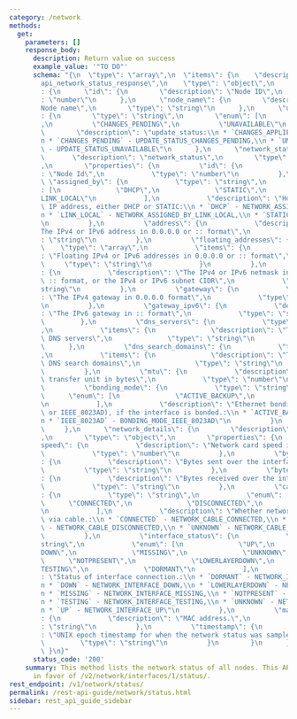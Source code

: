 ```yaml
---
category: /network
methods:
  get:
    parameters: []
    response_body:
      description: Return value on success
      example_value: '"TO DO"'
      schema: "{\n  \"type\": \"array\",\n  \"items\": {\n    \"description\": \"\
        api_network_status_response\",\n    \"type\": \"object\",\n    \"properties\"\
        : {\n      \"id\": {\n        \"description\": \"Node ID\",\n        \"type\"\
        : \"number\"\n      },\n      \"node_name\": {\n        \"description\": \"\
        Node name\",\n        \"type\": \"string\"\n      },\n      \"update_status\"\
        : {\n        \"type\": \"string\",\n        \"enum\": [\n          \"CHANGES_APPLIED\"\
        ,\n          \"CHANGES_PENDING\",\n          \"UNAVAILABLE\"\n        ],\n\
        \        \"description\": \"update_status:\\n * `CHANGES_APPLIED` - UPDATE_STATUS_CHANGES_APPLIED,\\\
        n * `CHANGES_PENDING` - UPDATE_STATUS_CHANGES_PENDING,\\n * `UNAVAILABLE`\
        \ - UPDATE_STATUS_UNAVAILABLE\"\n      },\n      \"network_status\": {\n \
        \       \"description\": \"network_status\",\n        \"type\": \"object\"\
        ,\n        \"properties\": {\n          \"id\": {\n            \"description\"\
        : \"Node Id\",\n            \"type\": \"number\"\n          },\n         \
        \ \"assigned_by\": {\n            \"type\": \"string\",\n            \"enum\"\
        : [\n              \"DHCP\",\n              \"STATIC\",\n              \"\
        LINK_LOCAL\"\n            ],\n            \"description\": \"How to assign\
        \ IP address, either DHCP or STATIC:\\n * `DHCP` - NETWORK_ASSIGNED_BY_DHCP,\\\
        n * `LINK_LOCAL` - NETWORK_ASSIGNED_BY_LINK_LOCAL,\\n * `STATIC` - NETWORK_ASSIGNED_BY_STATIC\"\
        \n          },\n          \"address\": {\n            \"description\": \"\
        The IPv4 or IPv6 address in 0.0.0.0 or :: format\",\n            \"type\"\
        : \"string\"\n          },\n          \"floating_addresses\": {\n        \
        \    \"type\": \"array\",\n            \"items\": {\n              \"description\"\
        : \"Floating IPv4 or IPv6 addresses in 0.0.0.0 or :: format\",\n         \
        \     \"type\": \"string\"\n            }\n          },\n          \"netmask\"\
        : {\n            \"description\": \"The IPv4 or IPv6 netmask in 0.0.0.0 or\
        \ :: format, or the IPv4 or IPv6 subnet CIDR\",\n            \"type\": \"\
        string\"\n          },\n          \"gateway\": {\n            \"description\"\
        : \"The IPv4 gateway in 0.0.0.0 format\",\n            \"type\": \"string\"\
        \n          },\n          \"gateway_ipv6\": {\n            \"description\"\
        : \"The IPv6 gateway in :: format\",\n            \"type\": \"string\"\n \
        \         },\n          \"dns_servers\": {\n            \"type\": \"array\"\
        ,\n            \"items\": {\n              \"description\": \"The list of\
        \ DNS servers\",\n              \"type\": \"string\"\n            }\n    \
        \      },\n          \"dns_search_domains\": {\n            \"type\": \"array\"\
        ,\n            \"items\": {\n              \"description\": \"The list of\
        \ DNS search domains\",\n              \"type\": \"string\"\n            }\n\
        \          },\n          \"mtu\": {\n            \"description\": \"The maximum\
        \ transfer unit in bytes\",\n            \"type\": \"number\"\n          },\n\
        \          \"bonding_mode\": {\n            \"type\": \"string\",\n      \
        \      \"enum\": [\n              \"ACTIVE_BACKUP\",\n              \"IEEE_8023AD\"\
        \n            ],\n            \"description\": \"Ethernet bonding mode (ACTIVE_BACKUP\
        \ or IEEE_8023AD), if the interface is bonded.:\\n * `ACTIVE_BACKUP` - BONDING_MODE_ACTIVE_BACKUP,\\\
        n * `IEEE_8023AD` - BONDING_MODE_IEEE_8023AD\"\n          }\n        }\n \
        \     },\n      \"network_details\": {\n        \"description\": \"network_details\"\
        ,\n        \"type\": \"object\",\n        \"properties\": {\n          \"\
        speed\": {\n            \"description\": \"Network card speed in Mbps.\",\n\
        \            \"type\": \"number\"\n          },\n          \"bytes_sent\"\
        : {\n            \"description\": \"Bytes sent over the interface.\",\n  \
        \          \"type\": \"string\"\n          },\n          \"bytes_received\"\
        : {\n            \"description\": \"Bytes received over the interface.\",\n\
        \            \"type\": \"string\"\n          },\n          \"cable_status\"\
        : {\n            \"type\": \"string\",\n            \"enum\": [\n        \
        \      \"CONNECTED\",\n              \"DISCONNECTED\",\n              \"UNKNOWN\"\
        \n            ],\n            \"description\": \"Whether network card is connected\
        \ via cable.:\\n * `CONNECTED` - NETWORK_CABLE_CONNECTED,\\n * `DISCONNECTED`\
        \ - NETWORK_CABLE_DISCONNECTED,\\n * `UNKNOWN` - NETWORK_CABLE_UNKNOWN\"\n\
        \          },\n          \"interface_status\": {\n            \"type\": \"\
        string\",\n            \"enum\": [\n              \"UP\",\n              \"\
        DOWN\",\n              \"MISSING\",\n              \"UNKNOWN\",\n        \
        \      \"NOTPRESENT\",\n              \"LOWERLAYERDOWN\",\n              \"\
        TESTING\",\n              \"DORMANT\"\n            ],\n            \"description\"\
        : \"Status of interface connection.:\\n * `DORMANT` - NETWORK_INTERFACE_DORMANT,\\\
        n * `DOWN` - NETWORK_INTERFACE_DOWN,\\n * `LOWERLAYERDOWN` - NETWORK_INTERFACE_LOWER_LAYER_DOWN,\\\
        n * `MISSING` - NETWORK_INTERFACE_MISSING,\\n * `NOTPRESENT` - NETWORK_INTERFACE_NOT_PRESENT,\\\
        n * `TESTING` - NETWORK_INTERFACE_TESTING,\\n * `UNKNOWN` - NETWORK_INTERFACE_UNKNOWN,\\\
        n * `UP` - NETWORK_INTERFACE_UP\"\n          },\n          \"mac_address\"\
        : {\n            \"description\": \"MAC address.\",\n            \"type\"\
        : \"string\"\n          },\n          \"timestamp\": {\n            \"description\"\
        : \"UNIX epoch timestamp for when the network status was sampled.\",\n   \
        \         \"type\": \"string\"\n          }\n        }\n      }\n    }\n \
        \ }\n}"
      status_code: '200'
    summary: This method lists the network status of all nodes. This API is deprecated
      in favor of /v2/network/interfaces/1/status/.
rest_endpoint: /v1/network/status/
permalink: /rest-api-guide/network/status.html
sidebar: rest_api_guide_sidebar
---
```

